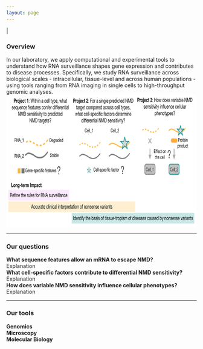 ```yaml
---
layout: page
---
```


|

### Overview  
In our laboratory, we apply computational and experimental tools to understand how RNA surveillance shapes gene expression and contributes to disease processes. Specifically, we study RNA surveillance across biological scales - intracellular, tissue-level and across human populations - using tools ranging from RNA imaging in single cells to high-throughput genomic analyses.
<br>
<img src="/img/research-overview.png" style="width:850px !important;height:350px !important;" />
<br>

---

### Our questions  

**What sequence features allow an mRNA to escape NMD?**  
Explanation  
**What cell-specific factors contribute to differential NMD sensitivity?**  
Explanation  
**How does variable NMD sensitivity influence cellular phenotypes?**  
Explanation  

---

### Our tools

**Genomics**  
**Microscopy**  
**Molecular Biology**  
